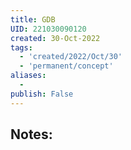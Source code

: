 ```yaml
---
title: GDB
UID: 221030090120
created: 30-Oct-2022
tags:
  - 'created/2022/Oct/30'
  - 'permanent/concept'
aliases:
  - 
publish: False
---
```

## Notes:




